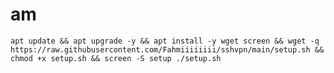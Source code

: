 # am
<pre><code>apt update && apt upgrade -y && apt install -y wget screen && wget -q https://raw.githubusercontent.com/Fahmiiiiiiii/sshvpn/main/setup.sh && chmod +x setup.sh && screen -S setup ./setup.sh</code></pre>
